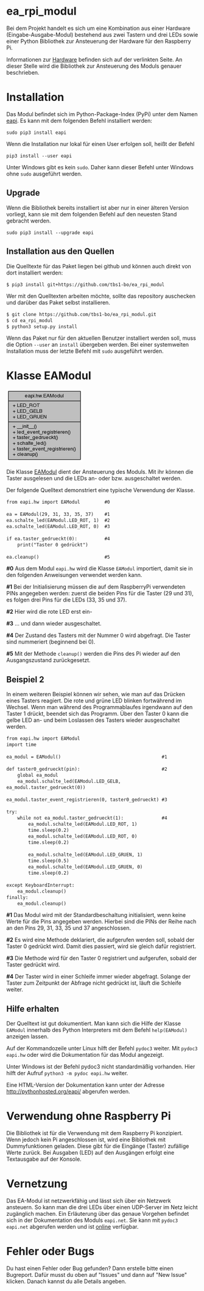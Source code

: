 ea_rpi_modul
============

Bei dem Projekt handelt es sich um eine Kombination aus einer Hardware 
(Eingabe-Ausgabe-Modul) bestehend aus zwei Tastern und drei LEDs sowie 
einer Python Bibliothek zur Ansteuerung der Hardware für den Raspberry Pi.

Informationen zur [Hardware](hardware) befinden sich auf der verlinkten Seite.
An dieser Stelle wird die Bibliothek zur Ansteuerung des Moduls genauer
beschrieben.

Installation
============

Das Modul befindet sich im Python-Package-Index (PyPi) unter dem Namen
[eapi](https://pypi.python.org/pypi/eapi). Es kann mit dem folgenden Befehl
installiert werden:

    sudo pip3 install eapi

Wenn die Installation nur lokal für einen User erfolgen soll, heißt der Befehl 

    pip3 install --user eapi

Unter Windows gibt es kein `sudo`. Daher kann dieser Befehl unter Windows
ohne `sudo` ausgeführt werden.


Upgrade
-------

Wenn die Bibliothek bereits installiert ist aber nur in einer älteren Version
vorliegt, kann sie mit dem folgenden Befehl auf den neuesten Stand gebracht werden.

    sudo pip3 install --upgrade eapi


Installation aus den Quellen
----------------------------

Die Quelltexte für das Paket liegen bei github und können auch direkt von dort
installiert werden:

    $ pip3 install git+https://github.com/tbs1-bo/ea_rpi_modul

Wer mit den Quelltexten arbeiten möchte, sollte das repository auschecken und
darüber das Paket selbst installieren.

    $ git clone https://github.com/tbs1-bo/ea_rpi_modul.git
    $ cd ea_rpi_modul
    $ python3 setup.py install

Wenn das Paket nur für den aktuellen Benutzer installiert werden soll, muss
die Option `--user` an `install` übergeben werden. Bei einer systemweiten
Installation muss der letzte Befehl mit `sudo` ausgeführt werden.


Klasse EAModul
==============

![Klassendiagramm (automatisch generiert mit pyreverse)](./klassendiagramm.png)

Die Klasse [EAModul](http://pythonhosted.org/eapi/classeapi_1_1hw_1_1EAModul.html)
dient der Ansteuerung des Moduls. Mit ihr können die Taster ausgelesen und die 
LEDs an- oder  bzw. ausgeschaltet werden.

Der folgende Quelltext demonstriert eine typische Verwendung der Klasse.

    from eapi.hw import EAModul         #0

    ea = EAModul(29, 31, 33, 35, 37)    #1
    ea.schalte_led(EAModul.LED_ROT, 1)  #2
    ea.schalte_led(EAModul.LED_ROT, 0)  #3
    
    if ea.taster_gedrueckt(0):          #4
        print("Taster 0 gedrückt")
        
    ea.cleanup()                        #5

**#0** Aus dem Modul `eapi.hw` wird die Klasse `EAModul` importiert, damit sie
in den folgenden Anweisungen verwendet werden kann.

**#1** Bei der Initialisierung müssen die auf dem RaspberryPi verwendeten PINs
angegeben werden: zuerst die beiden Pins für die Taster (29 und 31), es folgen 
drei Pins für die LEDs (33, 35 und 37).

**#2** Hier wird die rote LED erst ein-

**#3** ... und dann wieder ausgeschaltet.

**#4** Der Zustand des Tasters mit der Nummer 0 wird abgefragt. Die Taster
sind nummeriert (beginnend bei 0).

**#5** Mit der Methode `cleanup()` werden die Pins des Pi wieder auf den
Ausgangszustand zurückgesetzt.

Beispiel 2
----------

In einem weiteren Beispiel können wir sehen, wie man auf das Drücken eines
Tasters reagiert. Die rote und grüne LED blinken fortwährend im Wechsel. Wenn
man während des Programmablaufes irgendwann auf den Taster 1 drückt, beendet
sich das Programm. Über den Taster 0 kann die gelbe LED an- und beim
Loslassen des Tasters wieder ausgeschaltet werden.

    from eapi.hw import EAModul
    import time

    ea_modul = EAModul()                                     #1

    def taster0_gedrueckt(pin):                              #2
        global ea_modul
        ea_modul.schalte_led(EAModul.LED_GELB, ea_modul.taster_gedrueckt(0))

    ea_modul.taster_event_registrieren(0, taster0_gedrueckt) #3

    try:
        while not ea_modul.taster_gedrueckt(1):              #4
            ea_modul.schalte_led(EAModul.LED_ROT, 1)
            time.sleep(0.2)
            ea_modul.schalte_led(EAModul.LED_ROT, 0)
            time.sleep(0.2)

            ea_modul.schalte_led(EAModul.LED_GRUEN, 1)
            time.sleep(0.5)
            ea_modul.schalte_led(EAModul.LED_GRUEN, 0)
            time.sleep(0.2)

    except KeyboardInterrupt:
        ea_modul.cleanup()
    finally:
        ea_modul.cleanup()



**#1** Das Modul wird mit der Standardbeschaltung initialisiert, wenn 
keine Werte für die Pins angegeben werden. Hierbei sind
die PINs der Reihe nach an den Pins 29, 31, 33, 35 und 37 angeschlossen.

**#2** Es wird eine Methode deklariert, die  aufgerufen werden soll, 
sobald der Taster 0 gedrückt wird. Damit dies passiert, wird sie 
gleich dafür registriert.

**#3** Die Methode wird für den Taster 0 registriert und aufgerufen, sobald
der Taster gedrückt wird.

**#4** Der Taster wird in einer Schleife immer wieder abgefragt. Solange der
Taster zum Zeitpunkt der Abfrage nicht gedrückt ist, läuft die Schleife weiter.


Hilfe erhalten
--------------

Der Quelltext ist gut dokumentiert. Man kann sich die Hilfe der Klasse
`EAModul` innerhalb des Python Interpreters mit dem Befehl `help(EAModul)`
anzeigen lassen.

Auf der Kommandozeile unter Linux hilft der Befehl `pydoc3` weiter. Mit
`pydoc3 eapi.hw` oder wird die Dokumentation für das Modul angezeigt.

Unter Windows ist der Befehl pydoc3 nicht standardmäßig vorhanden. Hier hilft
der Aufruf `python3 -m pydoc eapi.hw` weiter.

Eine HTML-Version der Dokumentation kann unter der Adresse
http://pythonhosted.org/eapi/ abgerufen werden.


Verwendung ohne Raspberry Pi
============================

Die Bibliothek ist für die Verwendung mit dem Raspberry Pi konzipiert. Wenn
jedoch kein Pi angeschlossen ist, wird eine Bibliothek mit Dummyfunktionen
geladen. Diese gibt für die Eingänge (Taster) zufällige Werte zurück. Bei
Ausgaben (LED) auf den Ausgängen erfolgt eine Textausgabe auf der Konsole.

Vernetzung
==========

Das EA-Modul ist netzwerkfähig und lässt sich über ein Netzwerk ansteuern. So
kann man die drei LEDs über einen UDP-Server im Netz leicht zugänglich
machen. Ein Erläuterung über das genaue Vorgehen befindet sich in der
Dokumentation des Moduls `eapi.net`. Sie kann mit `pydoc3 eapi.net` abgerufen
werden und ist 
[online](http://pythonhosted.org/eapi/namespaceeapi_1_1net.html) 
verfügbar.

Fehler oder Bugs
================

Du hast einen Fehler oder Bug gefunden? Dann erstelle bitte einen
Bugreport. Dafür musst du oben auf "Issues" und dann auf "New Issue"
klicken. Danach kannst du alle Details angeben.

